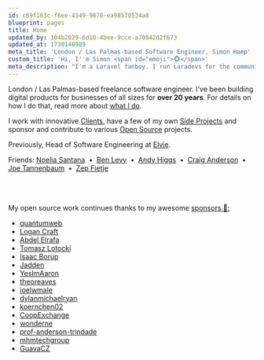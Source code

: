 ```yaml
---
id: c69f163c-f6ee-4149-9870-ea98570534a8
blueprint: pages
title: Home
updated_by: 104b2029-6d10-4bee-9cce-a70842d2f673
updated_at: 1738148989
meta_title: 'London / Las Palmas-based Software Engineer, Simon Hamp'
custom_title: 'Hi, I''m Simon <span id="emoji">🐵</span>'
meta_description: "I'm a Laravel fanboy. I run Laradevs for the community and I'm building NativePHP"
---
```

<script>
    setInterval(function() {
        let emojis = ['🐵', '🙈', '🙉', '🙊', '🐒', '😂'];
        document.getElementById('emoji').innerHTML = emojis[Math.floor(Math.random() * emojis.length)];
    }, 1000);
</script>

London / Las Palmas-based freelance software engineer. I've been building digital products for businesses of all sizes for **over 20 years**. For details on how I do that, read more about [what I do](/what-i-do).

I work with innovative [Clients](/clients), have a few of my own [Side Projects](/side-projects) and sponsor and contribute to various [Open Source](/open-source) projects.

Previously, Head of Software Engineering at <a href="https://www.elvie.com" target="_blank">Elvie</a>.


<div>
  Friends:
  <a href="https://noeliasantana.co.uk/" target="_blank">Noelia Santana</a>
  &nbsp;&bull;&nbsp;
  <a href="http://www.1by1.co.uk/" target="_blank">Ben Levy</a>
  &nbsp;&bull;&nbsp;
  <a href="https://andyhiggs.uk/" target="_blank">Andy Higgs</a>
  &nbsp;&bull;&nbsp;
  <a href="https://www.intrepidws.com/" target="_blank">Craig Anderson</a>
  &nbsp;&bull;&nbsp;
  <a href="https://joe.codes/" target="_blank">Joe Tannenbaum</a>
  &nbsp;&bull;&nbsp;
  <a href="https://zepfietje.com/" target="_blank">Zep Fietje</a>
</div>


<div style="margin-top: 4rem">
  My open source work continues thanks to my awesome <a href="https://github.com/sponsors/simonhamp" target="_blank">sponsors 🙏:</a><br>
  <ul class="flex gap-4 flex-wrap">
    <li><a href="https://quantumweb.co" target="_blank">quantumweb</a></li>
	<li><a href="https://github.com/craftlogan" target="_blank">Logan Craft</a></li>
	<li><a href="https://github.com.com/AbdelElrafa" target="_blank">Abdel Elrafa</a></li>
    <li><a href="https://github.com/aurawindsurfing" target="_blank">Tomasz Lotocki</a></li>
    <li><a href="https://github.com/MFFunmaker" target="_blank">Isaac Borup</a></li>
    <li><a href="https://github.com/jadden" target="_blank">Jadden</a></li>
    <li><a href="https://github.com/YesImAaron" target="_blank">YesImAaron</a></li>
    <li><a href="https://github.com/theoreaves" target="_blank">theoreaves</a></li>
    <li><a href="https://github.com/joelwmale" target="_blank">joelwmale</a></li>
    <li><a href="https://github.com/dylanmichaelryan" target="_blank">dylanmichaelryan</a></li>
    <li><a href="https://github.com/koernchen02" target="_blank">koernchen02</a></li>
    <li><a href="https://github.com/CoopExchange" target="_blank">CoopExchange</a></li>
    <li><a href="https://github.com/wonderne" target="_blank">wonderne</a></li>
    <li><a href="https://github.com/prof-anderson-trindade" target="_blank">prof-anderson-trindade</a></li>
    <li><a href="https://github.com/mhmtechgroup" target="_blank">mhmtechgroup</a></li>
    <li><a href="https://github.com/GuavaCZ" target="_blank">GuavaCZ</a></li>
  </ul>
</div>